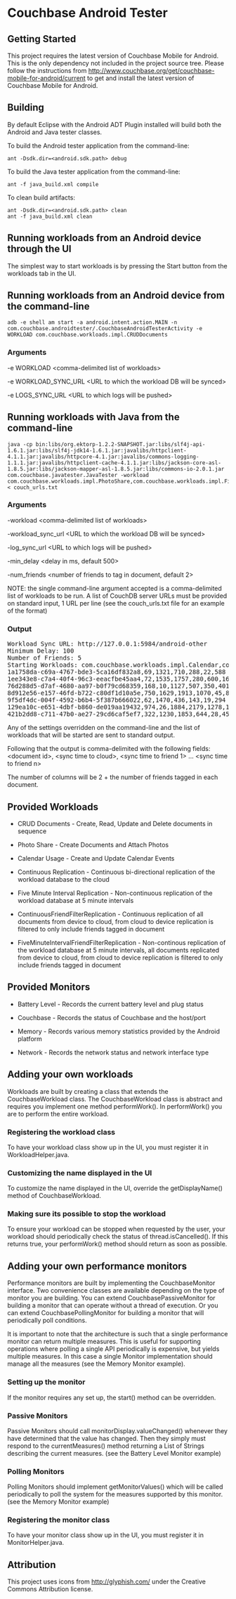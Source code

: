 # Couchbase Android Tester

## Getting Started

This project requires the latest version of Couchbase Mobile for Android.  This is the only
dependency not included in the project source tree.  Please follow the instructions from
http://www.couchbase.org/get/couchbase-mobile-for-android/current to get and install the latest
version of Couchbase Mobile for Android.

## Building

By default Eclipse with the Android ADT Plugin installed will build both the Android and Java tester classes.

To build the Android tester application from the command-line:

    ant -Dsdk.dir=<android.sdk.path> debug

To build the Java tester application from the command-line:

    ant -f java_build.xml compile

To clean build artifacts:

    ant -Dsdk.dir=<android.sdk.path> clean
    ant -f java_build.xml clean

## Running workloads from an Android device through the UI

The simplest way to start workloads is by pressing the Start button from the workloads tab in the UI.

## Running workloads from an Android device from the command-line

    adb -e shell am start -a android.intent.action.MAIN -n com.couchbase.androidtester/.CouchbaseAndroidTesterActivity -e WORKLOAD com.couchbase.workloads.impl.CRUDDocuments

### Arguments

-e WORKLOAD &lt;comma-delimited list of workloads&gt;
 
-e WORKLOAD_SYNC_URL &lt;URL to which the workload DB will be synced&gt; 
 
-e LOGS_SYNC_URL &lt;URL to which logs will be pushed&gt;

## Running workloads with Java from the command-line

    java -cp bin:libs/org.ektorp-1.2.2-SNAPSHOT.jar:libs/slf4j-api-1.6.1.jar:libs/slf4j-jdk14-1.6.1.jar:javalibs/httpclient-4.1.1.jar:javalibs/httpcore-4.1.jar:javalibs/commons-logging-1.1.1.jar:javalibs/httpclient-cache-4.1.1.jar:libs/jackson-core-asl-1.8.5.jar:libs/jackson-mapper-asl-1.8.5.jar:libs/commons-io-2.0.1.jar com.couchbase.javatester.JavaTester -workload com.couchbase.workloads.impl.PhotoShare,com.couchbase.workloads.impl.FiveMinuteIntervalReplication < couch_urls.txt
    
### Arguments

-workload &lt;comma-delimited list of workloads&gt;

-workload_sync_url &lt;URL to which the workload DB will be synced&gt;

-log_sync_url &lt;URL to which logs will be pushed&gt;

-min_delay &lt;delay in ms, default 500&gt;

-num_friends &lt;number of friends to tag in document, default 2&gt;
    
NOTE: the single command-line argument accepted is a comma-delimited list of workloads to be run.  A list of CouchDB server URLs must be provided on standard input, 1 URL per line (see the couch_urls.txt file for an example of the format)

### Output

<pre>
Workload Sync URL: http://127.0.0.1:5984/android-other
Minimum Delay: 100
Number of Friends: 5
Starting Workloads: com.couchbase.workloads.impl.Calendar,com.couchbase.workloads.impl.ContinuousFriendFilterReplication
1a1758da-c69a-4767-bde3-5ca16df832a8,69,1321,710,288,22,588
1ee343e8-c7a4-40f4-96c3-eeacfbe45aa4,72,1535,1757,280,600,16
76d288d5-d7af-4680-aa97-b0f79cd68359,168,10,1127,507,350,401
8d912e56-e157-46fd-b722-c80df1d10a5e,750,1629,1913,1070,45,857
9f5df4dc-004f-4592-b6b4-5f387b666022,62,1470,436,143,19,294
129ea10c-e651-4dbf-b860-de019aa19432,974,26,1884,2179,1278,1115
421b2dd8-c711-47b0-ae27-29cd6caf5ef7,322,1230,1853,644,28,454
</pre>

Any of the settings overridden on the command-line and the list of workloads that will be started are sent to standard output.

Following that the output is comma-delimited with the following fields:
&lt;document id&gt;, &lt;sync time to cloud&gt;, &lt;sync time to friend 1&gt; ... &lt;sync time to friend n&gt;

The number of columns will be 2 + the number of friends tagged in each document.

## Provided Workloads

- CRUD Documents  -  Create, Read, Update and Delete documents in sequence

- Photo Share  -  Create Documents and Attach Photos

- Calendar Usage  -  Create and Update Calendar Events

- Continuous Replication  -  Continuous bi-directional replication of the workload database to the cloud

- Five Minute Interval Replication  -  Non-continuous replication of the workload database at 5 minute intervals

- ContinuousFriendFilterReplication - Continuous replication of all documents from device to cloud, from cloud to device replication is filtered to only include friends tagged in document

- FiveMinuteIntervalFriendFilterReplication - Non-continous replication of the workload database at 5 minute intervals, all documents replicated from device to cloud, from cloud to device replication is filtered to only include friends tagged in document 

## Provided Monitors

- Battery Level  -  Records the current battery level and plug status

- Couchbase  -  Records the status of Couchbase and the host/port

- Memory  -  Records various memory statistics provided by the Android platform

- Network  -  Records the network status and network interface type

## Adding your own workloads

Workloads are built by creating a class that extends the CouchbaseWorkload class.  The
CouchbaseWorkload class is abstract and requires you implement one method performWork().  In
performWork() you are to perform the entire workload.

### Registering the workload class

To have your workload class show up in the UI, you must register it in WorkloadHelper.java.

### Customizing the name displayed in the UI

To customize the name displayed in the UI, override the getDisplayName() method of CouchbaseWorkload.

### Making sure its possible to stop the workload

To ensure your workload can be stopped when requested by the user, your workload should
periodically check the status of thread.isCancelled().  If this returns true, your performWork()
method should return as soon as possible.

## Adding your own performance monitors

Performance monitors are built by implementing the CouchbaseMonitor interface.  Two convenience
classes are available depending on the type of monitor you are building.  You can extend
CouchbasePassiveMonitor for building a monitor that can operate without a thread of execution.
Or you can extend CouchbasePollingMonitor for building a monitor that will periodically poll
conditions.

It is important to note that the architecture is such that a single performance monitor can
return multiple measures.  This is useful for supporting operations where polling a single
API periodically is expensive, but yields multiple measures.  In this case a single Monitor
implementation should manage all the measures (see the Memory Monitor example).

### Setting up the monitor

If the monitor requires any set up, the start() method can be overridden.

### Passive Monitors

Passive Monitors should call monitorDisplay.valueChanged() whenever they have determined that
the value has changed.  Then they simply must respond to the currentMeasures() method returning 
a List of Strings describing the current measures.  (see the Battery Level Monitor example)

### Polling Monitors

Polling Monitors should implement getMonitorValues() which will be called periodically to poll
the system for the measures supported by this monitor.  (see the Memory Monitor example)

### Registering the monitor class

To have your monitor class show up in the UI, you must register it in MonitorHelper.java.

## Attribution

This project uses icons from http://glyphish.com/ under the Creative Commons Attribution license.
